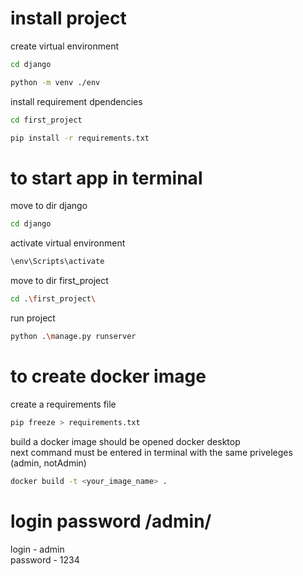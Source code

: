 # install project
 create virtual environment
```sh
cd django

python -m venv ./env
```
 install requirement dpendencies

```sh
cd first_project  

pip install -r requirements.txt
```

<!-- ------------------------------------ -->

# to start app in terminal

move to dir django
```sh
cd django
```


 activate virtual environment
```sh
\env\Scripts\activate
```

 move to dir first_project
```sh
cd .\first_project\
```

 run project
```sh
python .\manage.py runserver
```
<!-- ------------------------------------ -->

# to create docker image

 create a requirements file
```sh
pip freeze > requirements.txt 
```
 build a docker image
should be opened docker desktop<br />
next command must be entered in terminal with the same priveleges (admin, notAdmin)
```sh
docker build -t <your_image_name> .
```

# login password /admin/
login - admin   
password - 1234